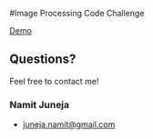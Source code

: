 #Image Processing Code Challenge

[Demo](https://namitjuneja.github.io/challenge "Demo")

## Questions?
Feel free to contact me!

### Namit Juneja
* <juneja.namit@gmail.com>
